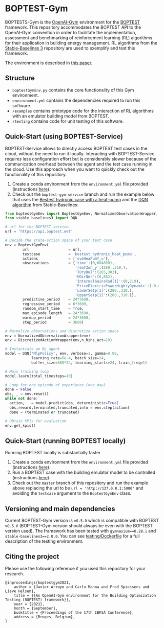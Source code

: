 # BOPTEST-Gym

BOPTESTS-Gym is the [OpenAI-Gym](https://gym.openai.com/) environment for the [BOPTEST](https://github.com/ibpsa/project1-boptest) framework. This repository accommodates the BOPTEST API to the OpenAI-Gym convention in order to facilitate the implementation, assessment and benchmarking of reinforcement learning (RL) algorithms for their application in building energy management. RL algorithms from the [Stable-Baselines 3](https://github.com/DLR-RM/stable-baselines3) repository are used to exemplify and test this framework. 

The environment is described in [this paper](https://www.researchgate.net/publication/354386346_An_OpenAI-Gym_environment_for_the_Building_Optimization_Testing_BOPTEST_framework). 

## Structure
- `boptestGymEnv.py` contains the core functionality of this Gym environment.
- `environment.yml` contains the dependencies required to run this software. 
- `/examples` contains prototype code for the interaction of RL algorithms with an emulator building model from BOPTEST. 
- `/testing` contains code for unit testing of this software. 

## Quick-Start (using BOPTEST-Service)
BOPTEST-Service allows to directly access BOPTEST test cases in the cloud, without the need to run it locally. Interacting with BOPTEST-Service requires less configuration effort but is considerably slower because of the communication overhead between the agent and the test case running in the cloud. Use this approach when you want to quickly check out the functionality of this repository. 

1) Create a conda environment from the `environment.yml` file provided (instructions [here](https://docs.conda.io/projects/conda/en/latest/user-guide/tasks/manage-environments.html#creating-an-environment-from-an-environment-yml-file)). 
2) Check out the `boptest-gym-service` branch and run the example below that uses the [Bestest hydronic case with a heat-pump](https://github.com/ibpsa/project1-boptest/tree/master/testcases/bestest_hydronic_heat_pump) and the [DQN algorithm](https://stable-baselines3.readthedocs.io/en/master/modules/dqn.html) from Stable-Baselines: 

```python
from boptestGymEnv import BoptestGymEnv, NormalizedObservationWrapper, DiscretizedActionWrapper
from stable_baselines3 import DQN

# url for the BOPTEST service. 
url = 'https://api.boptest.net' 

# Decide the state-action space of your test case
env = BoptestGymEnv(
        url                  = url,
        testcase             = 'bestest_hydronic_heat_pump',
        actions              = ['oveHeaPumY_u'],
        observations         = {'time':(0,604800),
                                'reaTZon_y':(280.,310.),
                                'TDryBul':(265,303),
                                'HDirNor':(0,862),
                                'InternalGainsRad[1]':(0,219),
                                'PriceElectricPowerHighlyDynamic':(-0.4,0.4),
                                'LowerSetp[1]':(280.,310.),
                                'UpperSetp[1]':(280.,310.)}, 
        predictive_period    = 24*3600, 
        regressive_period    = 6*3600, 
        random_start_time    = True,
        max_episode_length   = 24*3600,
        warmup_period        = 24*3600,
        step_period          = 3600)

# Normalize observations and discretize action space
env = NormalizedObservationWrapper(env)
env = DiscretizedActionWrapper(env,n_bins_act=10)

# Instantiate an RL agent
model = DQN('MlpPolicy', env, verbose=1, gamma=0.99,
            learning_rate=5e-4, batch_size=24, 
            buffer_size=365*24, learning_starts=24, train_freq=1)

# Main training loop
model.learn(total_timesteps=10)

# Loop for one episode of experience (one day)
done = False
obs, _ = env.reset()
while not done:
  action, _ = model.predict(obs, deterministic=True) 
  obs,reward,terminated,truncated,info = env.step(action)
  done = (terminated or truncated)

# Obtain KPIs for evaluation
env.get_kpis()

```

## Quick-Start (running BOPTEST locally)
Running BOPTEST locally is substantially faster

1) Create a conda environment from the `environment.yml` file provided (instructions [here](https://docs.conda.io/projects/conda/en/latest/user-guide/tasks/manage-environments.html#creating-an-environment-from-an-environment-yml-file)). 
2) Run a BOPTEST case with the building emulator model to be controlled (instructions [here](https://github.com/ibpsa/project1-boptest/blob/master/README.md)).  
3) Check out the `master` branch of this repository and run the example above replacing the url to be `url = 'http://127.0.0.1:5000'` and avoiding the `testcase` argument to the `BoptestGymEnv` class. 

## Versioning and main dependencies

Current BOPTEST-Gym version is `v0.5.0` which is compatible with BOPTEST `v0.5.0` 
(BOPTEST-Gym version should always be even with the BOPTEST version used). 
The framework has been tested with `gymnasium==0.28.1` and `stable-baselines3==2.0.0`.
You can see [testing/Dockerfile](testing/Dockerfile) for a full description of the testing environment. 

## Citing the project

Please use the following reference if you used this repository for your research.

```
@inproceedings{boptestgym2021,
	author = {Javier Arroyo and Carlo Manna and Fred Spiessens and Lieve Helsen},
	title = {{An OpenAI-Gym environment for the Building Optimization Testing (BOPTEST) framework}},
	year = {2021},
	month = {September},
	booktitle = {Proceedings of the 17th IBPSA Conference},
	address = {Bruges, Belgium},
}

```